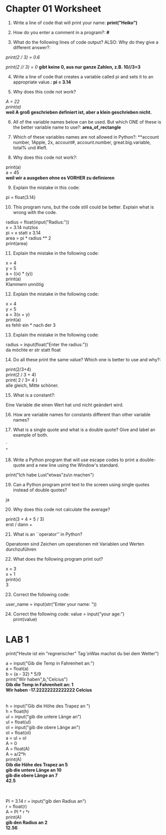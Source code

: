 # Chapter 01 Worksheet

1. Write a line of code that will print your name:  **print("Heiko")**

2. How do you enter a comment in a program?: **#**

3. What do the following lines of code output? ALSO: Why do they give a different answer?:

_print(2 / 3) = 0.6_


_print(2 // 3) = 0_  **gibt keine 0, aus nur ganze Zahlen, z.B. 10//3=3**

4. Write a line of code that creates a variable called pi and sets it to an appropriate value.: **pi = 3.14**

5. Why does this code not work?

_A = 22_ <br/> 
_print(a)_<br/>
**weil A groß geschrieben definiert ist, aber a klein geschrieben nicht.**

6. All of the variable names below can be used. But which ONE of these is the better variable name to use?: **area_of_rectangle**

7. Which of these variables names are not allowed in Python?: **account number, 1Apple, 2x, account#, account.number, great.big.variable, total% und #left.
8. Why does this code not work?: 

print(a)<br/>
a = 45<br/>
**weil wir a ausgeben ohne es VORHER zu definieren**

9. Explain the mistake in this code: 

pi = float(3.14) 

10. This program runs, but the code still could be better. Explain what is wrong with the code.

radius = float(input("Radius:")) <br>
x = 3.14 nutzlos <br>
pi = x statt x 3.14<br>
area = pi  * radius ** 2<br>
print(area)<br>

11. Explain the mistake in the following code:

x = 4 <br>
y = 5 <br>
a = ((x) * (y)) <br>
print(a) <br>
Klammern unnötig

12. Explain the mistake in the following code:

x = 4 <br>
y = 5 <br>
a = 3(x + y) <br>
print(a) <br>
es fehlr ein * nach der 3

13. Explain the mistake in the following code:

radius = input(float("Enter the radius:")) <br>
da möchte er str statt float

14. Do all these print the same value? Which one is better to use and why?:

print(2/3+4)<br>
print(2 / 3 + 4)<br>
print(   2 /    3+    4  )<br>
alle gleich, Mitte schöner.

15. What is a constant?:

Eine Variable die einen Wert hat und nicht geändert wird.

16. How are variable names for constants different than other variable names?

17. What is a single quote and what is a double quote? Give and label an example of both.

`<br>
"

18. Write a Python program that will use escape codes to print a double-quote and a new line using the Window's standard.

print("Ich habe Lust\"etwas\"zu\n machen")

19. Can a Python program print text to the screen using single quotes instead of double quotes?

ja

20. Why does this code not calculate the average?

print(3 + 4 + 5 / 3)<br>
erst / dann +

21. What is an ``operator'' in Python?

Operatoren sind Zeichen um operationen mit Variablen und Werten durchzuführen 

22. What does the following program print out?

x = 3<br>
x + 1<br>
print(x)<br>
3

23. Correct the following code:

user_name = input(str("Enter your name: "))

24. Correct the following code:
value = input("your age:")<br>
print(value)



# LAB 1

print("Heute ist ein \"regnerischer\" Tag \nWas machst du bei dem Wetter")

a = input("Gib die Temp in Fahrenheit an:") <br>
a = float(a)<br>
b = (a - 32) * 5/9<br>
print("Wir haben",b,"Celcius")<br>
<b>
Gib die Temp in Fahrenheit an: 1<br>
Wir haben -17.22222222222222 Celcius <br>
</b>
<br>
<br>
h = input("Gib die Höhe des Trapez an ") <br>
h = float(h) <br>
ul = input("gib die untere Länge an")<br>
ul = float(ul)<br>
ol = input("gib die obere Länge an")<br>
ol = float(ol)<br>
a = ul + ol<br>
A = 0<br>
A = float(A)<br>
A = a/2*h<br>
print(A)<br>
<b>
Gib die Höhe des Trapez an  5<br>
gib die untere Länge an 10<br>
gib die obere Länge an 7<br>
42.5<br>
</b>
<br>

<br>
PI = 3.14
r = input("gib den Radius an") <br>
r = float(r)<br>
A = PI * r *r <br>
print(A)<br>
<b>
gib den Radius an 2<br>
12.56
</b>
















